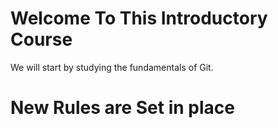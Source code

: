 # Welcome To This Introductory Course
We will start by studying the fundamentals of Git.

# New Rules are Set in place